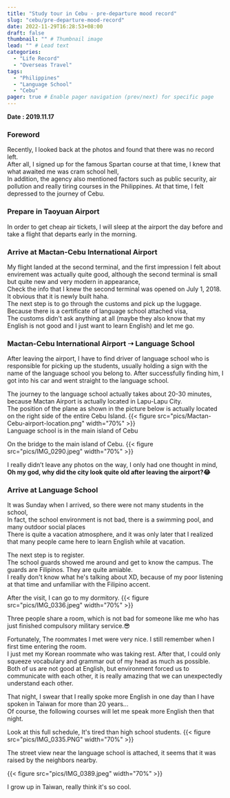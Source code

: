 ```yaml
---
title: "Study tour in Cebu - pre-departure mood record"
slug: "cebu/pre-departure-mood-record"
date: 2022-11-29T16:28:53+08:00
draft: false
thumbnail: "" # Thumbnail image
lead: "" # Lead text
categories:
  - "Life Record"
  - "Overseas Travel"
tags:
  - "Philippines"
  - "Language School"
  - "Cebu"
pager: true # Enable pager navigation (prev/next) for specific page
---
```

<!--more-->
**Date : 2019.11.17**   

### Foreword
Recently, I looked back at the photos and found that there was no record left.  
After all, I signed up for the famous Spartan course at that time, I knew that what awaited me was cram school hell,  
In addition, the agency also mentioned factors such as public security, air pollution and really tiring courses in the Philippines.
At that time, I felt depressed to the journey of Cebu.

### Prepare in Taoyuan Airport
In order to get cheap air tickets, I will sleep at the airport the day before and take a flight that departs early in the morning.


### Arrive at Mactan-Cebu International Airport

My flight landed at the second terminal, and the first impression I felt about envirement was actually quite good, although the second terminal is small but quite new and very modern in appearance,  
Check the info that I knew the second terminal was opened on July 1, 2018.   
It obvious that it is newly built haha.  
The next step is to go through the customs and pick up the luggage.   
Because there is a certificate of language school attached visa,  
The customs didn't ask anything at all (maybe they also know that my English is not good and I just want to learn English) and let me go.  

### Mactan-Cebu International Airport ➝ Language School 
After leaving the airport, I have to find driver of language school who is responsible for picking up the students, usually holding a sign with the name of the language school you belong to.
After successfully finding him, I got into his car and went straight to the language school.

The journey to the language school actually takes about 20-30 minutes,   
because Mactan Airport is actually located in Lapu-Lapu City.   
The position of the plane as shown in the picture below is actually located on the right side of the entire Cebu Island.
{{< figure src="pics/Mactan-Cebu-airport-location.png" width="70%" >}}  
Language school is in the main island of Cebu

On the bridge to the main island of Cebu.
{{< figure src="pics/IMG_0290.jpeg" width="70%" >}}  

I really didn’t leave any photos on the way, I only had one thought in mind,  
**Oh my god, why did the city look quite old after leaving the airport?😂**  


### Arrive at Language School
It was Sunday when I arrived, so there were not many students in the school,  
In fact, the school environment is not bad, there is a swimming pool, and many outdoor social places  
There is quite a vacation atmosphere, and it was only later that I realized that many people came here to learn English while at vacation.

The next step is to register.  
The school guards showed me around and get to know the campus. The guards are Filipinos.
They are quite amiable.  
I really don't know what he's talking about XD, because of my poor listening at that time and unfamiliar with the Filipino accent.

After the visit, I can go to my dormitory.
{{< figure src="pics/IMG_0336.jpeg" width="70%" >}}  

Three people share a room, which is not bad for someone like me who has just finished compulsory military service.😎

Fortunately, The roommates I met were very nice. I still remember when I first time entering the room.  
I just met my Korean roommate who was taking rest. After that, I could only squeeze vocabulary and grammar out of my head as much as possible.  
Both of us are not good at English, but environment forced us to communicate with each other, it is really amazing that we can unexpectedly understand each other.  

That night, I swear that I really spoke more English in one day than I have spoken in Taiwan for more than 20 years...  
Of course, the following courses will let me speak more English then that night.  

Look at this full schedule, It's tired than high school students.
{{< figure src="pics/IMG_0335.PNG" width="70%" >}}  

The street view near the language school is attached, it seems that it was raised by the neighbors nearby.  

{{< figure src="pics/IMG_0389.jpeg" width="70%" >}}  

I grow up in Taiwan, really think it's so cool.  


